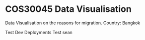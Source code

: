 # COS30045 Data Visualisation

Data Visualisation on the reasons for migration.
Country: Bangkok

Test Dev Deployments
Test sean
